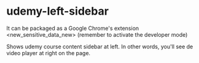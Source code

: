 # udemy-left-sidebar

It can be packaged as a Google Chrome's extension <new_sensitive_data_new> (remember to activate the developer mode)

Shows udemy course content sidebar at left. In other words, you'll see de video player at right on the page.
